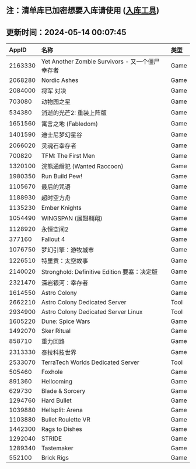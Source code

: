 ## 注：清单库已加密想要入库请使用 ([入库工具](https://github.com/BlankTMing/ManifestAutoUpdate/releases))

## 更新时间：2024-05-14 00:07:45
| AppID | 名称 | 类型  |
| :-------------------- | :----------------------------- | :----------- |
| 2163330 | Yet Another Zombie Survivors - 又一个僵尸幸存者| Game |
| 2068280 | Nordic Ashes| Game |
| 2084000 | 将军 对决| Game |
| 703080 | 动物园之星| Game |
| 534380 | 消逝的光芒2: 重装上阵版| Game |
| 1651560 | 寓言之地 (Fabledom)| Game |
| 1401590 | 迪士尼梦幻星谷| Game |
| 2066020 | 灵魂石幸存者| Game |
| 700820 | TFM: The First Men| Game |
| 1320100 | 浣熊通缉犯 (Wanted Raccoon)| Game |
| 1980350 | Run Build Pew!| Game |
| 1105670 | 最后的咒语| Game |
| 1188930 | 超时空方舟| Game |
| 1135230 | Ember Knights| Game |
| 1054490 | WINGSPAN (展翅翱翔)| Game |
| 1128920 | 永恒空间2| Game |
| 377160 | Fallout 4| Game |
| 1076750 | 梦幻引擎：游牧城市| Game |
| 1226510 | 特里贡：太空故事| Game |
| 2140020 | Stronghold: Definitive Edition 要塞：决定版| Game |
| 2321470 | 深岩银河：幸存者| Game |
| 1614550 | Astro Colony| Game |
| 2662210 | Astro Colony Dedicated Server| Tool |
| 2934900 | Astro Colony Dedicated Server Linux| Tool |
| 1605220 | Dune: Spice Wars| Game |
| 1492070 | Sker Ritual| Game |
| 858710 | 重力回路| Game |
| 2313330 | 泰拉科技世界| Game |
| 2533070 | TerraTech Worlds Dedicated Server| Tool |
| 505460 | Foxhole| Game |
| 891360 | Hellcoming| Game |
| 629730 | Blade & Sorcery| Game |
| 1294760 | Hard Bullet| Game |
| 1039880 | Hellsplit: Arena| Game |
| 1103880 | Bullet Roulette VR| Game |
| 1442300 | Rags to Dishes| Game |
| 1292040 | STRIDE| Game |
| 1289340 | Tastemaker| Game |
| 552100 | Brick Rigs| Game |
